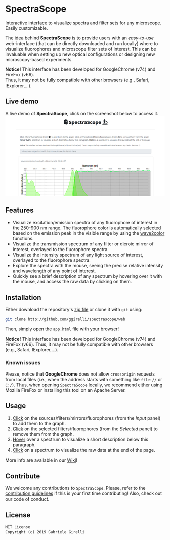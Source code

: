 # SpectraScope
Interactive interface to visualize spectra and filter sets for any microscope. Easily customizable.

The idea behind **SpectraScope** is to provide users with an *easy-to-use* web-interface (that can be directly downloaded and run locally) where to visualize fluorophores and microscope filter sets of interest. This can be invaluable when setting up new optical configurations or designing new microscopy-based experiments.

**Notice!** This interface has been developed for GoogleChrome (v74) and FireFox (v66).  
Thus, it may not be fully compatible with other browsers (e.g., Safari, IExplorer,...).

Live demo
---
A live demo of **SpectraScope**, click on the screenshot below to access it.  
[![demo-screenshot](screenshot.png)](https://ggirelli.github.io/SpectraScope/app.html)

Features
---

* Visualize excitation/emission spectra of any fluorophore of interest in the 250-900 nm range. The fluorophore color is automatically selected based on the emission peak in the visible range by using the [wave2color](https://github.com/ggirelli/wave2color) functions.
* Visualize the transmission spectrum of any filter or dicroic mirror of interest, overlayed to the fluorophore spectra.
* Visualize the intensity spectrum of any light source of interest, overlayed to the fluorophore spectra.
* Explore the spectra with the mouse, seeing the precise relative intensity and wavelength of any point of interest.
* Quickly see a brief description of any spectrum by hovering over it with the mouse, and access the raw data by clicking on them.

Installation
---

Either download the repository's [zip file](https://github.com/ggirelli/SpectraScope/archive/master.zip) or clone it with `git` using:

```bash
git clone http://github.com/ggirelli/spectrascope/web
```

Then, simply open the `app.html` file with your browser!

**Notice!** This interface has been developed for GoogleChrome (v74) and FireFox (v66). Thus, it may not be fully compatible with other browsers (e.g., Safari, IExplorer,...).

### Known issues

Please, notice that **GoogleChrome** does not allow `crossorigin` requests from local files (i.e., when the address starts with something like `file://` or `C:/`). Thus, when opening `SpectraScope` locally, we recommend either using Mozilla FireFox or installing this tool on an Apache Server.

Usage
---

1. <u>Click</u> on the sources/filters/mirrors/fluorophores (from the *Input* panel) to add them to the graph.
2. <u>Click</u> on the selected filters/fluorophores (from the *Selected* panel) to remove them from the graph.
3. <u>Hover</u> over a spectrum to visualize a short description below this paragraph.
4. <u>Click</u> on a spectrum to visualize the raw data at the end of the page.

More info are available in our [Wiki](https://github.com/ggirelli/SpectraScope/wiki)!

Contribute
---

We welcome any contributions to `SpectraScope`. Please, refer to the [contribution guidelines](https://github.com/ggirelli/SpectraScope/blob/master/CONTRIBUTING.md) if this is your first time contributing! Also, check out our code of conduct.

License
---

```
MIT License
Copyright (c) 2019 Gabriele Girelli
```